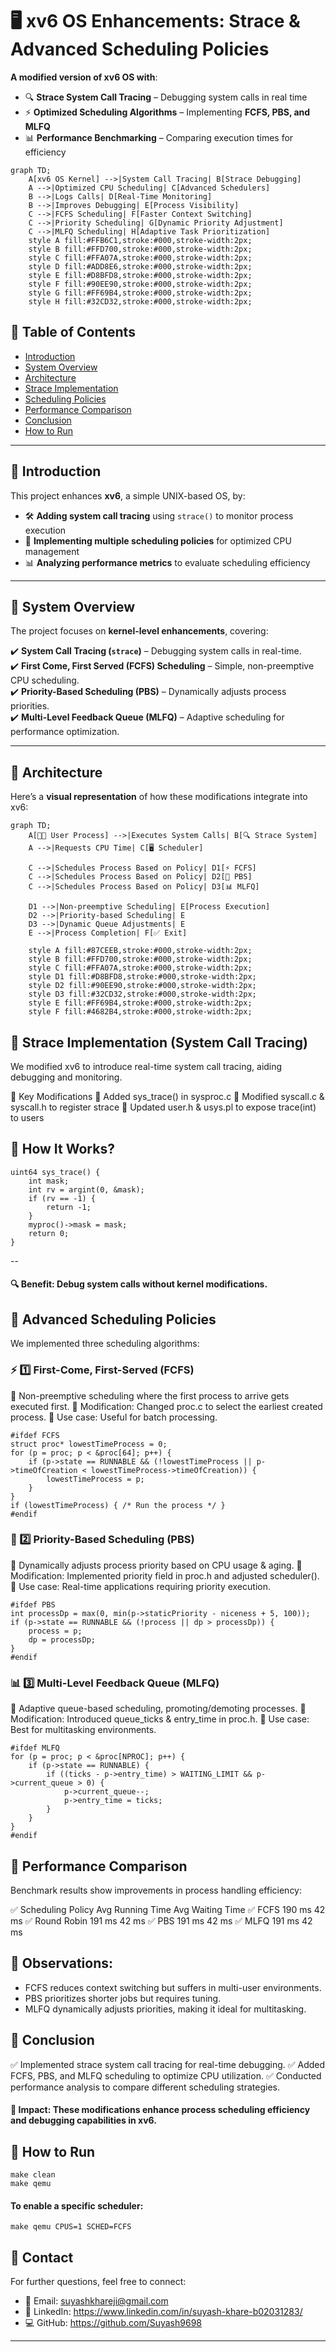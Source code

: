 # 🖥️ xv6 OS Enhancements: Strace & Advanced Scheduling Policies  

**A modified version of xv6 OS with**:  
- 🔍 **Strace System Call Tracing** – Debugging system calls in real time  
- ⚡ **Optimized Scheduling Algorithms** – Implementing **FCFS, PBS, and MLFQ**  
- 📊 **Performance Benchmarking** – Comparing execution times for efficiency  


```mermaid
graph TD;
    A[xv6 OS Kernel] -->|System Call Tracing| B[Strace Debugging]
    A -->|Optimized CPU Scheduling| C[Advanced Schedulers]
    B -->|Logs Calls| D[Real-Time Monitoring]
    B -->|Improves Debugging| E[Process Visibility]
    C -->|FCFS Scheduling| F[Faster Context Switching]
    C -->|Priority Scheduling| G[Dynamic Priority Adjustment]
    C -->|MLFQ Scheduling| H[Adaptive Task Prioritization]
    style A fill:#FFB6C1,stroke:#000,stroke-width:2px;
    style B fill:#FFD700,stroke:#000,stroke-width:2px;
    style C fill:#FFA07A,stroke:#000,stroke-width:2px;
    style D fill:#ADD8E6,stroke:#000,stroke-width:2px;
    style E fill:#D8BFD8,stroke:#000,stroke-width:2px;
    style F fill:#90EE90,stroke:#000,stroke-width:2px;
    style G fill:#FF69B4,stroke:#000,stroke-width:2px;
    style H fill:#32CD32,stroke:#000,stroke-width:2px;
```

## 📌 Table of Contents  
- [Introduction](#introduction)  
- [System Overview](#system-overview)  
- [Architecture](#architecture)  
- [Strace Implementation](#strace-implementation)  
- [Scheduling Policies](#scheduling-policies)  
- [Performance Comparison](#performance-comparison)  
- [Conclusion](#conclusion)  
- [How to Run](#how-to-run)  

---

## **📌 Introduction**  
This project enhances **xv6**, a simple UNIX-based OS, by:  
- 🛠️ **Adding system call tracing** using `strace()` to monitor process execution  
- 🚀 **Implementing multiple scheduling policies** for optimized CPU management  
- 📊 **Analyzing performance metrics** to evaluate scheduling efficiency  

---

## **📌 System Overview**  
The project focuses on **kernel-level enhancements**, covering:  

✔️ **System Call Tracing (`strace`)** – Debugging system calls in real-time.  
✔️ **First Come, First Served (FCFS) Scheduling** – Simple, non-preemptive CPU scheduling.  
✔️ **Priority-Based Scheduling (PBS)** – Dynamically adjusts process priorities.  
✔️ **Multi-Level Feedback Queue (MLFQ)** – Adaptive scheduling for performance optimization.  

---

## **📌 Architecture**
Here’s a **visual representation** of how these modifications integrate into xv6:  

```mermaid
graph TD;
    A[👨‍💻 User Process] -->|Executes System Calls| B[🔍 Strace System]
    A -->|Requests CPU Time| C[🖥️ Scheduler]
    
    C -->|Schedules Process Based on Policy| D1[⚡ FCFS]
    C -->|Schedules Process Based on Policy| D2[🔄 PBS]
    C -->|Schedules Process Based on Policy| D3[📊 MLFQ]

    D1 -->|Non-preemptive Scheduling| E[Process Execution]
    D2 -->|Priority-based Scheduling| E
    D3 -->|Dynamic Queue Adjustments| E
    E -->|Process Completion| F[✅ Exit]

    style A fill:#87CEEB,stroke:#000,stroke-width:2px;
    style B fill:#FFD700,stroke:#000,stroke-width:2px;
    style C fill:#FFA07A,stroke:#000,stroke-width:2px;
    style D1 fill:#D8BFD8,stroke:#000,stroke-width:2px;
    style D2 fill:#90EE90,stroke:#000,stroke-width:2px;
    style D3 fill:#32CD32,stroke:#000,stroke-width:2px;
    style E fill:#FF69B4,stroke:#000,stroke-width:2px;
    style F fill:#4682B4,stroke:#000,stroke-width:2px;
```

## 📌 Strace Implementation (System Call Tracing)
We modified xv6 to introduce real-time system call tracing, aiding debugging and monitoring.

🔹 Key Modifications
📌 Added sys_trace() in sysproc.c
📌 Modified syscall.c & syscall.h to register strace
📌 Updated user.h & usys.pl to expose trace(int) to users

## 🔹 How It Works?
```
uint64 sys_trace() {
    int mask;
    int rv = argint(0, &mask);
    if (rv == -1) {
        return -1;
    }
    myproc()->mask = mask;
    return 0;
}
```
--
#### 🔍 Benefit: Debug system calls without kernel modifications.

## 📌 Advanced Scheduling Policies
We implemented three scheduling algorithms:

### ⚡ 1️⃣ First-Come, First-Served (FCFS)
📌 Non-preemptive scheduling where the first process to arrive gets executed first.
📌 Modification: Changed proc.c to select the earliest created process.
📌 Use case: Useful for batch processing.
```
#ifdef FCFS 
struct proc* lowestTimeProcess = 0;
for (p = proc; p < &proc[64]; p++) {
    if (p->state == RUNNABLE && (!lowestTimeProcess || p->timeOfCreation < lowestTimeProcess->timeOfCreation)) {
        lowestTimeProcess = p;
    }
}
if (lowestTimeProcess) { /* Run the process */ }
#endif
```

### 🔄 2️⃣ Priority-Based Scheduling (PBS)
📌 Dynamically adjusts process priority based on CPU usage & aging.
📌 Modification: Implemented priority field in proc.h and adjusted scheduler().
📌 Use case: Real-time applications requiring priority execution.
```
#ifdef PBS
int processDp = max(0, min(p->staticPriority - niceness + 5, 100));
if (p->state == RUNNABLE && (!process || dp > processDp)) {
    process = p;
    dp = processDp;
}
#endif
```
### 📊 3️⃣ Multi-Level Feedback Queue (MLFQ)
📌 Adaptive queue-based scheduling, promoting/demoting processes.
📌 Modification: Introduced queue_ticks & entry_time in proc.h.
📌 Use case: Best for multitasking environments.
```
#ifdef MLFQ
for (p = proc; p < &proc[NPROC]; p++) {
    if (p->state == RUNNABLE) {
        if ((ticks - p->entry_time) > WAITING_LIMIT && p->current_queue > 0) {
            p->current_queue--;
            p->entry_time = ticks;
        }
    }
}
#endif
```
## 📌 Performance Comparison
Benchmark results show improvements in process handling efficiency:

✅ Scheduling Policy	Avg Running Time	Avg Waiting Time
✅ FCFS	190 ms	42 ms
✅ Round Robin	191 ms	42 ms
✅ PBS	191 ms	42 ms
✅ MLFQ	191 ms	42 ms

## 📌 Observations:

- FCFS reduces context switching but suffers in multi-user environments.
- PBS prioritizes shorter jobs but requires tuning.
- MLFQ dynamically adjusts priorities, making it ideal for multitasking.

## 📌 Conclusion
✅ Implemented strace system call tracing for real-time debugging.
✅ Added FCFS, PBS, and MLFQ scheduling to optimize CPU utilization.
✅ Conducted performance analysis to compare different scheduling strategies.

#### 🔹 Impact: These modifications enhance process scheduling efficiency and debugging capabilities in xv6.

## 📌 How to Run
```
make clean
make qemu
```

#### To enable a specific scheduler:
```
make qemu CPUS=1 SCHED=FCFS
```

## 📩 Contact
For further questions, feel free to connect:
- 📧 Email: suyashkhareji@gmail.com
- 🔗 LinkedIn: https://www.linkedin.com/in/suyash-khare-b02031283/
- 💻 GitHub: https://github.com/Suyash9698

---
